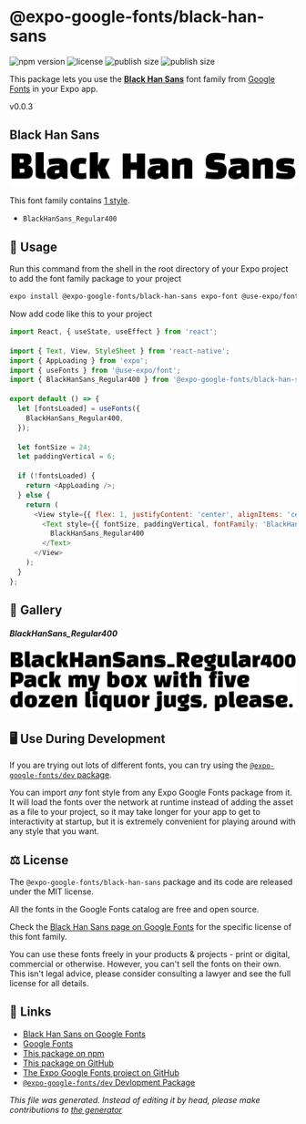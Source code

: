 # @expo-google-fonts/black-han-sans

![npm version](https://flat.badgen.net/npm/v/@expo-google-fonts/black-han-sans)
![license](https://flat.badgen.net/github/license/expo/google-fonts)
![publish size](https://flat.badgen.net/packagephobia/install/@expo-google-fonts/black-han-sans)
![publish size](https://flat.badgen.net/packagephobia/publish/@expo-google-fonts/black-han-sans)

This package lets you use the [**Black Han Sans**](https://fonts.google.com/specimen/Black+Han+Sans) font family from [Google Fonts](https://fonts.google.com/) in your Expo app.

v0.0.3

## Black Han Sans

![Black Han Sans](./font-family.png)

This font family contains [1 style](#gallery).

- `BlackHanSans_Regular400`

## 🔡 Usage

Run this command from the shell in the root directory of your Expo project to add the font family package to your project
```sh
expo install @expo-google-fonts/black-han-sans expo-font @use-expo/font
```

Now add code like this to your project
```js
import React, { useState, useEffect } from 'react';

import { Text, View, StyleSheet } from 'react-native';
import { AppLoading } from 'expo';
import { useFonts } from '@use-expo/font';
import { BlackHanSans_Regular400 } from '@expo-google-fonts/black-han-sans';

export default () => {
  let [fontsLoaded] = useFonts({
    BlackHanSans_Regular400,
  });

  let fontSize = 24;
  let paddingVertical = 6;

  if (!fontsLoaded) {
    return <AppLoading />;
  } else {
    return (
      <View style={{ flex: 1, justifyContent: 'center', alignItems: 'center' }}>
        <Text style={{ fontSize, paddingVertical, fontFamily: 'BlackHanSans_Regular400' }}>
          BlackHanSans_Regular400
        </Text>
      </View>
    );
  }
};

```

## 📖 Gallery

##### BlackHanSans_Regular400
![BlackHanSans_Regular400](./ea3e07623642e89ce9ae84a698b9557dd6361db9bc40b993b7715531404db088.ttf.png)


## 🖥️ Use During Development

If you are trying out lots of different fonts, you can try using the [`@expo-google-fonts/dev` package](https://github.com/expo/google-fonts/tree/master/font-packages/dev#readme).

You can import *any* font style from any Expo Google Fonts package from it. It will load the fonts
over the network at runtime instead of adding the asset as a file to your project, so it may take longer
for your app to get to interactivity at startup, but it is extremely convenient
for playing around with any style that you want.

## ⚖️ License

The `@expo-google-fonts/black-han-sans` package and its code are released under the MIT license.

All the fonts in the Google Fonts catalog are free and open source.

Check the [Black Han Sans page on Google Fonts](https://fonts.google.com/specimen/Black+Han+Sans) for the specific license of this font family.

You can use these fonts freely in your products & projects - print or digital, commercial or otherwise. However, you can't sell the fonts on their own. This isn't legal advice, please consider consulting a lawyer and see the full license for all details.

## 🔗 Links

- [Black Han Sans on Google Fonts](https://fonts.google.com/specimen/Black+Han+Sans)
- [Google Fonts](https://fonts.google.com/)
- [This package on npm](https://www.npmjs.com/package/@expo-google-fonts/black-han-sans)
- [This package on GitHub](https://github.com/expo/google-fonts/tree/master/font-packages/black-han-sans)
- [The Expo Google Fonts project on GitHub](https://github.com/expo/google-fonts)
- [`@expo-google-fonts/dev` Devlopment Package](https://github.com/expo/google-fonts/tree/master/font-packages/dev)


*This file was generated. Instead of editing it by head, please make contributions to [the generator](https://github.com/expo/google-fonts/tree/master/packages/generator)*
